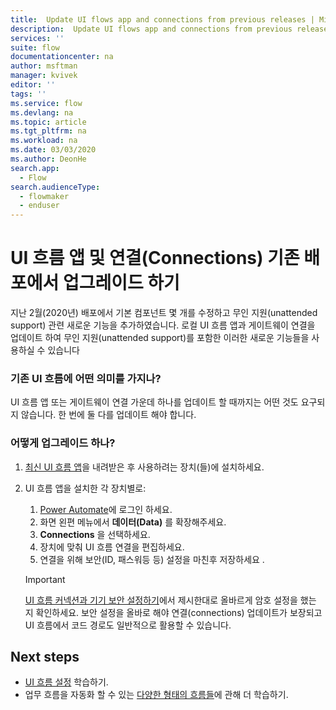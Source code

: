 ```yaml
---
title:  Update UI flows app and connections from previous releases | Microsoft Docs
description:  Update UI flows app and connections from previous releases.
services: ''
suite: flow
documentationcenter: na
author: msftman
manager: kvivek
editor: ''
tags: ''
ms.service: flow
ms.devlang: na
ms.topic: article
ms.tgt_pltfrm: na
ms.workload: na
ms.date: 03/03/2020
ms.author: DeonHe
search.app: 
  - Flow
search.audienceType: 
  - flowmaker
  - enduser
---
```


# UI 흐름 앱 및 연결(Connections) 기존 배포에서 업그레이드 하기

지난 2월(2020년) 배포에서 기본 컴포넌트 몇 개를 수정하고 무인 지원(unattended support) 관련 새로운 기능을 추가하였습니다. 로컬 UI 흐름 앱과 게이트웨이 연결을 업데이트 하여 무인 지원(unattended support)를 포함한 이러한 새로운 기능들을 사용하실 수 있습니다

### 기존 UI 흐름에 어떤 의미를 가지나?

UI 흐름 앱 또는 게이트웨이 연결 가운데 하나를 업데이트 할 때까지는 어떤 것도 요구되지 않습니다. 한 번에 둘 다를 업데이트 해야 합니다.

### 어떻게 업그레이드 하나?

1.  [최신 UI 흐름 앱](https://go.microsoft.com/fwlink/?linkid=2102613&clcid=0x409)을 내려받은 후 사용하려는 장치(들)에 설치하세요.

1.  UI 흐름 앱을 설치한 각 장치별로:

    1. [Power Automate](https://powerautomate.microsoft.com)에 로그인 하세요.
    1. 화면 왼편 메뉴에서 **데이터(Data)** 를 확장해주세요.
    1. **Connections** 을 선택하세요.
    1. 장치에 맞춰 UI 흐름 연결을 편집하세요.
    1. 연결을 위해 보안(ID, 패스워등 등) 설정을 마친후 저장하세요 .

    >[!IMPORTANT]
    >[UI 흐름 커넥션과 기기 보안 설정하기](setup-kr.md#ui-흐름-커넥션과-기기-보안-설정하기)에서 제시한대로 올바르게 암호 설정을 했는 지 확인하세요. 보안 설정을 올바로 해야 연결(connections) 업데이트가 보장되고 UI 흐름에서 코드 경로도 일반적으로 활용할 수 있습니다.

## Next steps

- [UI 흐름 설정](setup-kr.md) 학습하기.
- 업무 흐름을 자동화 할 수 있는 [다양한 형태의 흐름들](..\getting-started.md#types-of-flows)에 관해 더 학습하기.


